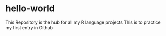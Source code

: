 # hello-world
This Repository is the hub for all my R language projects
This is to practice my first entry in Github
